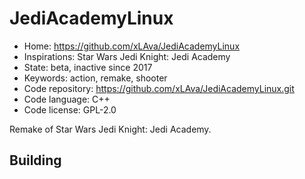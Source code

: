 # JediAcademyLinux

- Home: https://github.com/xLAva/JediAcademyLinux
- Inspirations: Star Wars Jedi Knight: Jedi Academy
- State: beta, inactive since 2017
- Keywords: action, remake, shooter
- Code repository: https://github.com/xLAva/JediAcademyLinux.git
- Code language: C++
- Code license: GPL-2.0

Remake of Star Wars Jedi Knight: Jedi Academy.

## Building
